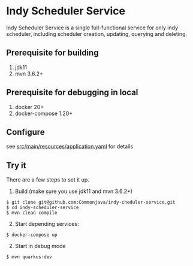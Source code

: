 # Indy Scheduler Service
Indy Scheduler Service is a single full-functional service for only indy scheduler, including scheduler creation, updating, querying and deleting.

## Prerequisite for building
1. jdk11
2. mvn 3.6.2+

## Prerequisite for debugging in local
1. docker 20+
2. docker-compose 1.20+

## Configure 

see [src/main/resources/application.yaml](./src/main/resources/application.yaml) for details


## Try it

There are a few steps to set it up.

1. Build (make sure you use jdk11 and mvn 3.6.2+)
```
$ git clone git@github.com:Commonjava/indy-cheduler-service.git
$ cd indy-scheduler-service
$ mvn clean compile
```
2. Start depending services:
```
$ docker-compose up
```
2. Start in debug mode
```
$ mvn quarkus:dev
```
